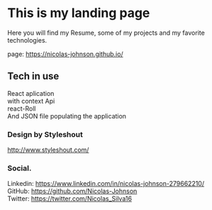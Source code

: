 # This is my landing page

Here you will find my Resume, some of my projects and my favorite technologies.

page: https://nicolas-johnson.github.io/

## Tech in use

React aplication </br> with context Api </br> react-Roll </br>
And JSON file populating the application

### Design by Styleshout

http://www.styleshout.com/

### Social.
Linkedin: https://www.linkedin.com/in/nicolas-johnson-279662210/ </br>
GitHub: https://github.com/Nicolas-Johnson </br>
Twitter: https://twitter.com/Nicolas_Silva16